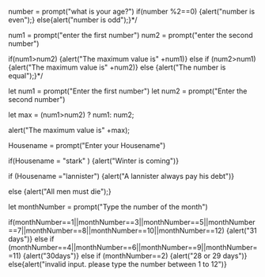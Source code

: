 
number = prompt("what is your age?")
if(number %2==0) {alert("number is even");}
else{alert("number is odd");}*/

num1 = prompt("enter the first number")
num2 = prompt("enter the second number")

 if(num1>num2) {alert("The maximum value is" +num1)}
 else if (num2>num1){alert("The maximum value is" +num2)}
 else {alert("The number is equal");}*/

 
 let num1 = prompt("Enter the first number")
 let num2 = prompt("Enter the second number")

 let max = (num1>num2) ? num1: num2;

 alert("The maximum value is" +max);

   Housename = prompt("Enter your Housename")

if(Housename = "stark" ) {alert("Winter is coming")}


  if (Housename ="lannister") {alert("A lannister always pay his debt")}
  
 else {alert("All men must die");}


let monthNumber = prompt("Type the number of the month")

if(monthNumber==1||monthNumber==3||monthNumber==5||monthNumber==7||monthNumber==8||monthNumber==10||monthNumber==12)
{alert("31 days")}
else if (monthNumber==4||monthNumber==6||monthNumber==9||monthNumber==11)
{alert("30days")}
else if (monthNumber==2)
{alert("28 or 29 days")}
else{alert("invalid input. please type the number between 1 to 12")}
